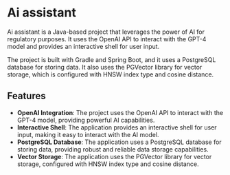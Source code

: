 # Ai assistant

Ai assistant is a Java-based project that leverages the power of AI for regulatory purposes. It uses the OpenAI API to interact with the GPT-4 model and provides an interactive shell for user input.

The project is built with Gradle and Spring Boot, and it uses a PostgreSQL database for storing data. It also uses the PGVector library for vector storage, which is configured with HNSW index type and cosine distance.

## Features

- **OpenAI Integration**: The project uses the OpenAI API to interact with the GPT-4 model, providing powerful AI capabilities.
- **Interactive Shell**: The application provides an interactive shell for user input, making it easy to interact with the AI model.
- **PostgreSQL Database**: The application uses a PostgreSQL database for storing data, providing robust and reliable data storage capabilities.
- **Vector Storage**: The application uses the PGVector library for vector storage, configured with HNSW index type and cosine distance.